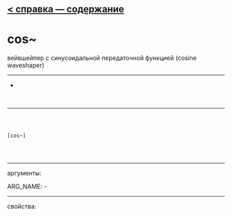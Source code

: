 [< справка — содержание](index.html)
---

# cos~


вейвшейпер с синусоидальной передаточной функцией (cosine waveshaper)

---

-
<br>


---


```



[cos~]


            
```

---
аргументы:

ARG_NAME: -<br>

---
свойства:


